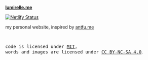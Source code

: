 **[lumirelle.me](https://lumirelle.me)**

[![Netlify Status](https://api.netlify.com/api/v1/badges/63d90b6a-88fb-490b-9c17-26cba1a4d5db/deploy-status)](https://app.netlify.com/projects/lumirelle/deploys)

my personal website, inspired by [antfu.me](https://antfu.me)

<br>

<samp>code is licensed under <a href='./LICENSE'>MIT</a>,<br> words and images are licensed under <a href='https://creativecommons.org/licenses/by-nc-sa/4.0/'>CC BY-NC-SA 4.0</a></samp>.
